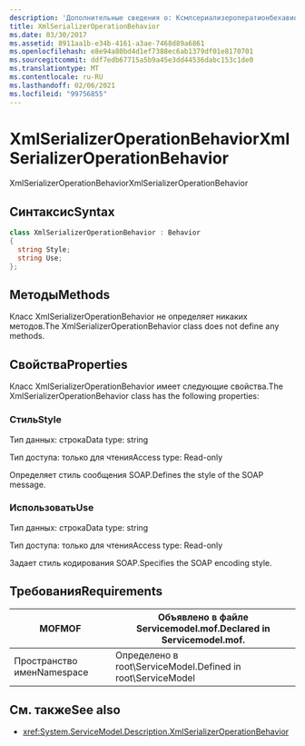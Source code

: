 ```yaml
---
description: 'Дополнительные сведения о: Ксмлсериализероператионбехавиор'
title: XmlSerializerOperationBehavior
ms.date: 03/30/2017
ms.assetid: 8911aa1b-e34b-4161-a3ae-7468d89a6861
ms.openlocfilehash: e8e94a80bd4d1ef7388ec6ab1379df01e8170701
ms.sourcegitcommit: ddf7edb67715a5b9a45e3dd44536dabc153c1de0
ms.translationtype: MT
ms.contentlocale: ru-RU
ms.lasthandoff: 02/06/2021
ms.locfileid: "99756855"
---
```

# <a name="xmlserializeroperationbehavior"></a><span data-ttu-id="9266f-103">XmlSerializerOperationBehavior</span><span class="sxs-lookup"><span data-stu-id="9266f-103">XmlSerializerOperationBehavior</span></span>

<span data-ttu-id="9266f-104">XmlSerializerOperationBehavior</span><span class="sxs-lookup"><span data-stu-id="9266f-104">XmlSerializerOperationBehavior</span></span>  
  
## <a name="syntax"></a><span data-ttu-id="9266f-105">Синтаксис</span><span class="sxs-lookup"><span data-stu-id="9266f-105">Syntax</span></span>  
  
```csharp
class XmlSerializerOperationBehavior : Behavior  
{  
  string Style;  
  string Use;  
};  
```  
  
## <a name="methods"></a><span data-ttu-id="9266f-106">Методы</span><span class="sxs-lookup"><span data-stu-id="9266f-106">Methods</span></span>  

 <span data-ttu-id="9266f-107">Класс XmlSerializerOperationBehavior не определяет никаких методов.</span><span class="sxs-lookup"><span data-stu-id="9266f-107">The XmlSerializerOperationBehavior class does not define any methods.</span></span>  
  
## <a name="properties"></a><span data-ttu-id="9266f-108">Свойства</span><span class="sxs-lookup"><span data-stu-id="9266f-108">Properties</span></span>  

 <span data-ttu-id="9266f-109">Класс XmlSerializerOperationBehavior имеет следующие свойства.</span><span class="sxs-lookup"><span data-stu-id="9266f-109">The XmlSerializerOperationBehavior class has the following properties:</span></span>  
  
### <a name="style"></a><span data-ttu-id="9266f-110">Стиль</span><span class="sxs-lookup"><span data-stu-id="9266f-110">Style</span></span>  

 <span data-ttu-id="9266f-111">Тип данных: строка</span><span class="sxs-lookup"><span data-stu-id="9266f-111">Data type: string</span></span>  
  
 <span data-ttu-id="9266f-112">Тип доступа: только для чтения</span><span class="sxs-lookup"><span data-stu-id="9266f-112">Access type: Read-only</span></span>  
  
 <span data-ttu-id="9266f-113">Определяет стиль сообщения SOAP.</span><span class="sxs-lookup"><span data-stu-id="9266f-113">Defines the style of the SOAP message.</span></span>  
  
### <a name="use"></a><span data-ttu-id="9266f-114">Использовать</span><span class="sxs-lookup"><span data-stu-id="9266f-114">Use</span></span>  

 <span data-ttu-id="9266f-115">Тип данных: строка</span><span class="sxs-lookup"><span data-stu-id="9266f-115">Data type: string</span></span>  
  
 <span data-ttu-id="9266f-116">Тип доступа: только для чтения</span><span class="sxs-lookup"><span data-stu-id="9266f-116">Access type: Read-only</span></span>  
  
 <span data-ttu-id="9266f-117">Задает стиль кодирования SOAP.</span><span class="sxs-lookup"><span data-stu-id="9266f-117">Specifies the SOAP encoding style.</span></span>  
  
## <a name="requirements"></a><span data-ttu-id="9266f-118">Требования</span><span class="sxs-lookup"><span data-stu-id="9266f-118">Requirements</span></span>  
  
|<span data-ttu-id="9266f-119">MOF</span><span class="sxs-lookup"><span data-stu-id="9266f-119">MOF</span></span>|<span data-ttu-id="9266f-120">Объявлено в файле Servicemodel.mof.</span><span class="sxs-lookup"><span data-stu-id="9266f-120">Declared in Servicemodel.mof.</span></span>|  
|---------|-----------------------------------|  
|<span data-ttu-id="9266f-121">Пространство имен</span><span class="sxs-lookup"><span data-stu-id="9266f-121">Namespace</span></span>|<span data-ttu-id="9266f-122">Определено в root\ServiceModel.</span><span class="sxs-lookup"><span data-stu-id="9266f-122">Defined in root\ServiceModel</span></span>|  
  
## <a name="see-also"></a><span data-ttu-id="9266f-123">См. также</span><span class="sxs-lookup"><span data-stu-id="9266f-123">See also</span></span>

- <xref:System.ServiceModel.Description.XmlSerializerOperationBehavior>

